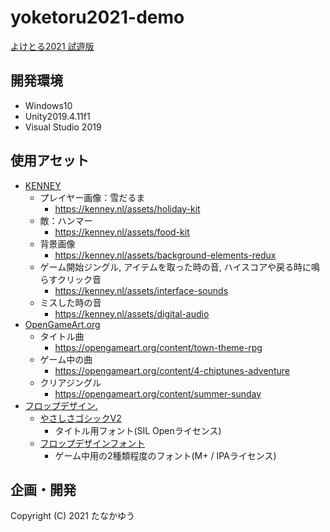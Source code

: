 # yoketoru2021-demo
[よけとる2021 試遊版](./index.html)

## 開発環境
- Windows10
- Unity2019.4.11f1
- Visual Studio 2019

## 使用アセット
- [KENNEY](https://kenney.nl/)
  - プレイヤー画像：雪だるま
    - https://kenney.nl/assets/holiday-kit
  - 敵：ハンマー
    - https://kenney.nl/assets/food-kit
  - 背景画像
    - https://kenney.nl/assets/background-elements-redux
  - ゲーム開始ジングル, アイテムを取った時の音, ハイスコアや戻る時に鳴らすクリック音
    - https://kenney.nl/assets/interface-sounds
  - ミスした時の音
    - https://kenney.nl/assets/digital-audio
- [OpenGameArt.org](https://opengameart.org/)
  - タイトル曲
    - https://opengameart.org/content/town-theme-rpg
  - ゲーム中の曲
    - https://opengameart.org/content/4-chiptunes-adventure
  - クリアジングル
    - https://opengameart.org/content/summer-sunday
- [フロップデザイン.](https://flopdesign.booth.pm/)
  - [やさしさゴシックV2](https://flopdesign.booth.pm/items/1833993)
    - タイトル用フォント(SIL Openライセンス)
  - [フロップデザインフォント](https://www.flopdesign.com/freefont/flopdesignfont.html)
    - ゲーム中用の2種類程度のフォント(M+ / IPAライセンス)

## 企画・開発
Copyright (C) 2021 たなかゆう
